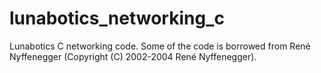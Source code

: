# lunabotics_networking_c

Lunabotics C networking code. Some of the code is borrowed from René Nyffenegger (Copyright (C) 2002-2004 René Nyffenegger).

